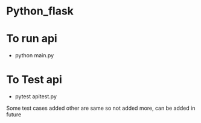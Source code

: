 # Python_flask

# To run api
- python main.py

# To Test api
- pytest apitest.py

Some test cases added other are same so not added more, can be added in future
